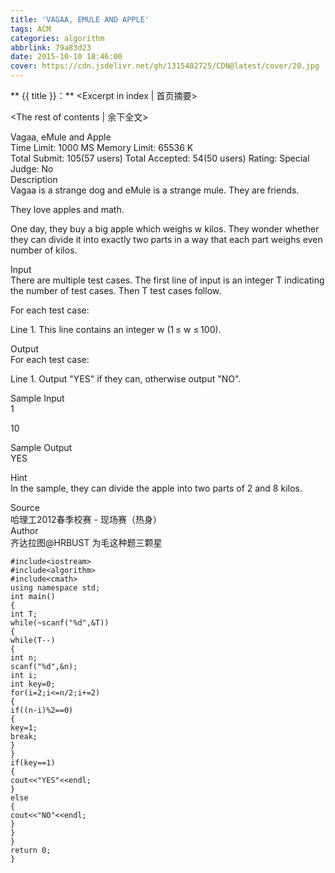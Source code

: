 ```yaml
---
title: 'VAGAA, EMULE AND APPLE'
tags: ACM
categories: algorithm
abbrlink: 79a83d23
date: 2015-10-10 18:46:00
cover: https://cdn.jsdelivr.net/gh/1315402725/CDN@latest/cover/20.jpg
---
```

** {{ title }}：** <Excerpt in index | 首页摘要>
<!-- more -->
<The rest of contents | 余下全文>

Vagaa, eMule and Apple   
Time Limit: 1000 MS	Memory Limit: 65536 K   
Total Submit: 105(57 users)	Total Accepted: 54(50 users)	Rating: 	Special Judge: No   
Description   
Vagaa is a strange dog and eMule is a strange mule. They are friends.   

They love apples and math.   

One day, they buy a big apple which weighs w kilos. They wonder whether they can divide it into exactly two parts in a way that each part weighs even number of kilos.   
  
Input   
There are multiple test cases. The first line of input is an integer T indicating the number of test cases. Then T test cases follow.   

For each test case:   

Line 1. This line contains an integer w (1 ≤ w ≤ 100).   

Output   
For each test case:   

Line 1. Output "YES" if they can, otherwise output "NO".   

Sample Input   
1   
 
10   

Sample Output   
YES   

Hint   
In the sample, they can divide the apple into two parts of 2 and 8 kilos.   

Source   
哈理工2012春季校赛 - 现场赛（热身）   
Author   
齐达拉图@HRBUST 
 为毛这种题三颗星  
```
#include<iostream>
#include<algorithm>
#include<cmath>
using namespace std;
int main()
{
int T;
while(~scanf("%d",&T))
{
while(T--)
{
int n;
scanf("%d",&n);
int i;
int key=0;
for(i=2;i<=n/2;i+=2)
{
if((n-i)%2==0)
{
key=1;
break;
}
}
if(key==1)
{
cout<<"YES"<<endl;
}
else
{
cout<<"NO"<<endl;
}
}
}
return 0;
}
```